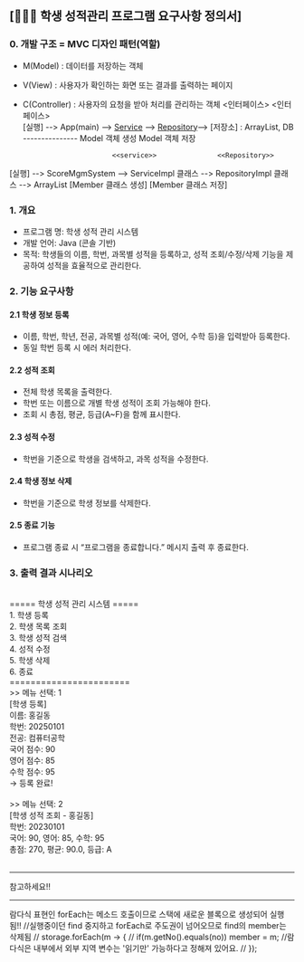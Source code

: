 ## [👩👨🧑 학생 성적관리 프로그램 요구사항 정의서]

### 0. 개발 구조 = MVC 디자인 패턴(역할)
- M(Model) : 데이터를 저장하는 객체
- V(View) : 사용자가 확인하는 화면 또는 결과를 출력하는 페이지
- C(Controller) : 사용자의 요청을 받아 처리를 관리하는 객체
	       				 <인터페이스>           <인터페이스>    
[실행] -->  App(main) --> [Service](CRUD) --> [Repository](CRUD)--> [저장소] : ArrayList, DB
 						 ---------------
 						 Model 객체 생성       Model 객체 저장

							<<service>>               <<Repository>>
[실행] --> ScoreMgmSystem --> ServiceImpl 클래스 --> RepositoryImpl 클래스 --> ArrayList
							 [Member 클래스 생성]	   [Member 클래스 저장]			







### 1. 개요
- 프로그램 명: 학생 성적 관리 시스템
- 개발 언어: Java (콘솔 기반)
- 목적: 학생들의 이름, 학번, 과목별 성적을 등록하고, 성적 조회/수정/삭제 기능을 제공하여 성적을 효율적으로 관리한다.

### 2. 기능 요구사항
#### 2.1 학생 정보 등록
- 이름, 학번, 학년, 전공, 과목별 성적(예: 국어, 영어, 수학 등)을 입력받아 등록한다.
- 동일 학번 등록 시 에러 처리한다.

#### 2.2 성적 조회
- 전체 학생 목록을 출력한다.
- 학번 또는 이름으로 개별 학생 성적이 조회 가능해야 한다.
- 조회 시 총점, 평균, 등급(A~F)을 함께 표시한다.

#### 2.3 성적 수정
- 학번을 기준으로 학생을 검색하고, 과목 성적을 수정한다.

#### 2.4 학생 정보 삭제
- 학번을 기준으로 학생 정보를 삭제한다.

#### 2.5 종료 기능
- 프로그램 종료 시 “프로그램을 종료합니다.” 메시지 출력 후 종료한다.


### 3. 출력 결과 시나리오
<br>
===== 학생 성적 관리 시스템 =====<br>
1. 학생 등록<br>
2. 학생 목록 조회<br>
3. 학생 성적 검색<br>
4. 성적 수정<br>
5. 학생 삭제<br>
6. 종료<br>
=======================<br>
>> 메뉴 선택: 1<br>
[학생 등록]<br>
이름: 홍길동<br>
학번: 20250101<br>
전공: 컴퓨터공학<br>
국어 점수: 90<br>
영어 점수: 85<br>
수학 점수: 95<br>
→ 등록 완료!<br><br> 
>> 메뉴 선택: 2<br>
[학생 성적 조회 - 홍길동]<br>
학번: 20230101<br>
국어: 90, 영어: 85, 수학: 95<br>
총점: 270, 평균: 90.0, 등급: A<br>
<br>

*******************
참고하세요!!
*******************
람다식 표현인 forEach는 메소드 호출이므로 스택에 새로운 블록으로 생성되어 실행됨!!
//실행중이던 find 중지하고 forEach로 주도권이 넘어오므로 find의 member는 삭제됨
//				storage.forEach(m -> { 
//					if(m.getNo().equals(no)) member = m; //람다식은 내부에서 외부 지역 변수는 '읽기만' 가능하다고 정해져 있어요.
//				});

